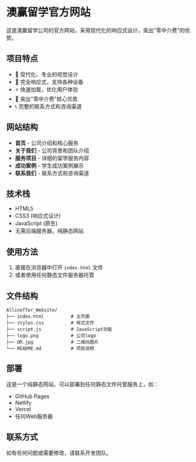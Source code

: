 # 澳赢留学官方网站

这是澳赢留学公司的官方网站，采用现代化的响应式设计，突出"零中介费"的优势。

## 项目特点

- 🎨 现代化、专业的视觉设计
- 📱 完全响应式，支持各种设备
- ⚡ 快速加载，优化用户体验
- 🎯 突出"零中介费"核心优势
- 📞 完整的联系方式和咨询渠道

## 网站结构

- **首页** - 公司介绍和核心服务
- **关于我们** - 公司背景和团队介绍
- **服务项目** - 详细的留学服务内容
- **成功案例** - 学生成功案例展示
- **联系我们** - 联系方式和咨询渠道

## 技术栈

- HTML5
- CSS3 (响应式设计)
- JavaScript (原生)
- 无需后端服务器，纯静态网站

## 使用方法

1. 直接在浏览器中打开 `index.html` 文件
2. 或者使用任何静态文件服务器托管

## 文件结构

```
Allinoffer_Website/
├── index.html          # 主页面
├── styles.css          # 样式文件
├── script.js           # JavaScript功能
├── logo.png            # 公司logo
├── QR.jpg              # 二维码图片
└── README.md           # 项目说明
```

## 部署

这是一个纯静态网站，可以部署到任何静态文件托管服务上，如：
- GitHub Pages
- Netlify
- Vercel
- 任何Web服务器

## 联系方式

如有任何问题或需要修改，请联系开发团队。 
